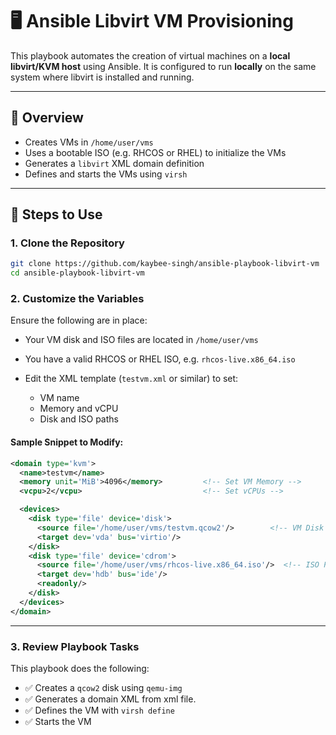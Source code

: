 # 🖥️ Ansible Libvirt VM Provisioning

This playbook automates the creation of virtual machines on a **local libvirt/KVM host** using Ansible. It is configured to run **locally** on the same system where libvirt is installed and running.

---

## 📂 Overview

* Creates VMs in `/home/user/vms`
* Uses a bootable ISO (e.g. RHCOS or RHEL) to initialize the VMs
* Generates a `libvirt` XML domain definition
* Defines and starts the VMs using `virsh`

---

## 💪 Steps to Use

### 1. Clone the Repository

```bash
git clone https://github.com/kaybee-singh/ansible-playbook-libvirt-vm
cd ansible-playbook-libvirt-vm
```

### 2. Customize the Variables

Ensure the following are in place:

* Your VM disk and ISO files are located in `/home/user/vms`
* You have a valid RHCOS or RHEL ISO, e.g. `rhcos-live.x86_64.iso`
* Edit the XML template (`testvm.xml` or similar) to set:

  * VM name
  * Memory and vCPU
  * Disk and ISO paths

#### Sample Snippet to Modify:

```xml
<domain type='kvm'>
  <name>testvm</name>
  <memory unit='MiB'>4096</memory>         <!-- Set VM Memory -->
  <vcpu>2</vcpu>                           <!-- Set vCPUs -->

  <devices>
    <disk type='file' device='disk'>
      <source file='/home/user/vms/testvm.qcow2'/>        <!-- VM Disk Path -->
      <target dev='vda' bus='virtio'/>
    </disk>
    <disk type='file' device='cdrom'>
      <source file='/home/user/vms/rhcos-live.x86_64.iso'/>  <!-- ISO Path -->
      <target dev='hdb' bus='ide'/>
      <readonly/>
    </disk>
  </devices>
</domain>
```

---

### 3. Review Playbook Tasks

This playbook does the following:

* ✅ Creates a `qcow2` disk using `qemu-img`
* ✅ Generates a domain XML from xml file.
* ✅ Defines the VM with `virsh define`
* ✅ Starts the VM
